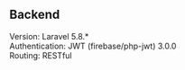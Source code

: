 ## Backend

Version: Laravel 5.8.*  
Authentication: JWT (firebase/php-jwt) 3.0.0  
Routing: RESTful
